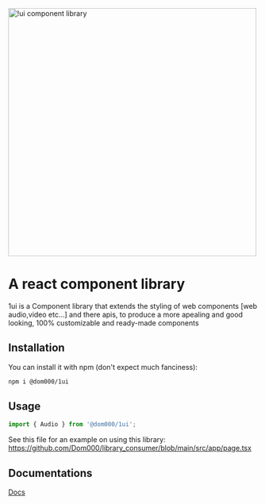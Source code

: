 <img width="500" alt="!ui component library" src="https://i.ibb.co/wdPQ7xF/1ui.png">

# A react component library
1ui is a Component library that extends the styling of web components [web audio,video etc...] and there apis, to produce a more apealing and good looking, 100% customizable and ready-made components


## Installation
You can install it with npm (don't expect much fanciness):
```bash
npm i @dom000/1ui
```

## Usage
```javascript
import { Audio } from '@dom000/1ui';
```
See this file for an example on using this library: https://github.com/Dom000/library_consumer/blob/main/src/app/page.tsx

## Documentations
[Docs ](https://6569e43c2f2cc603ded4ea3c-chvzhfudal.chromatic.com/)
